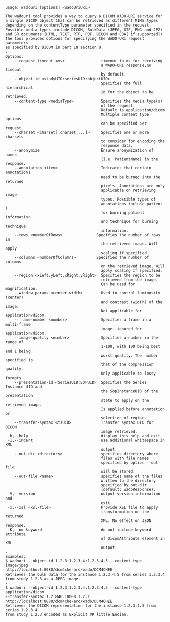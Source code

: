     usage: wadouri [options] <wadoUriURL>
    
    The wadouri tool provides a way to query a DICOM WADO-URI service for
    a single DICOM object that can be retrieved as different MIME types
    depending on the contentType parameter specified in the request.
    Possible media types include DICOM, BulkData (JPEG, GIF, PNG and JP2)
    and SR documents (HTML, TEXT, RTF, PDF, DICOM and CDA[ if supported])
    The tool provides options for specifying the WADO-URI request parameters
    as specified by DICOM in part 18 section 8.
    -
    Options:
        --request-timeout <ms>                timeout in ms for receiving
                                              a WADO-URI response,no timeout
                                              by default.
        --object-id <studyUID:seriesUID:objectUID>
                                              Specifies the full hierarchical 
                                              id for the object to be retrieved.
        --content-type <mediaType>            Specifies the media type(s) 
                                              of the request.
                                              Default is application/dicom
                                              Multiple content type options
                                              can be specified per request.
        --charset <charset[,charset,...]>     Specifies one or more charsets
                                              to consider for encoding the 
                                              response data.
        --anonymize                           Ensure anonymization of names
                                              (i.e. PatientName) in the response.
        --annotation <item>                   Indicates that certain annotations
                                              need to be burned into the returned
                                              pixels. Annotations are only 
                                              applicable on retrieving image
                                              types. Possible types of 
                                              annotations include patient (
                                              for burning patient information
                                              and technique for burning technique
                                              information.
        --rows <numberOfRows>               Specifies the number of rows in
                                              the retrieved image. Will apply
                                              scaling if specified.
        --columns <numberOfColumns>         Specifies the number of columns
                                              on the retrieved image. Will
                                              apply scaling if specified.
        --region <xLeft,yLeft,xRight,yRight>  Specifies the region to be
                                              retrieved from the image.
                                              Can be used for magnification.
        --window-params <center:width>        Used to control luminosity (center)
                                              and contrast (width) of the image.
                                              Not applicable for application/dicom.
        --frame-number <number>               Specifies a frame in a multi-frame
                                              image. ignored for application/dicom.
        --image-quality <number>              Specifies a number in the range of 
                                              1-100, with 100 being best and 1 being
                                              worst quality. The number specified is
                                              that of the compression quality.
                                              Only applicable to lossy formats.
        --presentation-id <SeriesUID:SOPUID>  Specifies the Series Instance UID and
                                              the SopInstanceUID of the presentation
                                              state to apply on the retrieved image.
                                              Is applied before annotation or
                                              selection of region.
        --transfer-syntax <tsUID>             Transfer syntax UID for DICOM
                                              image retrieved.
     -h,--help                                display this help and exit
     -I,--indent                              use additional whitespace in XML
                                              output.
        --out-dir <directory>                 specifies directory where
                                              files with file names
                                              specified by option --out-file
                                              will be stored.
        --out-file <name>                     specifies name of the files
                                              written to the directory 
                                              specified by out-dir
                                              (default: wadoResponse).
     -V,--version                             output version information and
                                              exit
     -x,--xsl <xsl-file>                      Provide XSL file to apply 
                                              transformation on the returned
                                              XML. No effect on JSON response.
     -K,--no-keyword                          do not include keyword attribute
                                              of DicomAttribute element in XML
                                              output.
    -
    Examples:
    $ wadouri --object-id 1.2.3:1.2.3.4:1.2.3.4.5 --content-type image/jpeg
    http://localhost:8080/dcm4che-arc/wado/DCM4CHEE
    Retrieves the bulk data for the instance 1.2.3.4.5 from series 1.2.3.4
    from study 1.2.3 as a JPEG image.
    -
    $ wadouri --object-id 1.2.3:1.2.3.4:1.2.3.4.5 --content-type application/dicom
    --transfer-syntax 1.2.840.10008.1.2.1
    http://localhost:8080/dcm4che-arc/wado/DCM4CHEE
    Retrieves the DICOM representation for the instance 1.2.3.4.5 from series 1.2.3.4
    from study 1.2.3 encoded as Explicit VR little Endian.